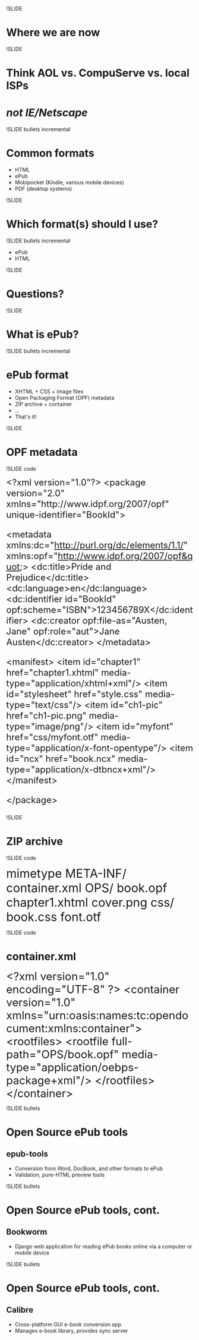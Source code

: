 !SLIDE

# Where we are now #

!SLIDE

# Think AOL vs. CompuServe vs. local ISPs #
# _not IE/Netscape_ #

!SLIDE bullets incremental

# Common formats #

* HTML
* ePub
* Mobipocket (Kindle, various mobile devices)
* PDF (desktop systems)

!SLIDE

# Which format(s) should I use? #

!SLIDE bullets incremental

* ePub
* HTML

!SLIDE

# Questions? #

!SLIDE 

# What is ePub? #

!SLIDE bullets incremental

# ePub format #

* XHTML + CSS + image files
* Open Packaging Format (OPF) metadata
* ZIP archive + container
* ...
* That's it!

!SLIDE

# OPF metadata

!SLIDE code

<div style="font-size: 18pt;">
&lt;?xml version=&quot;1.0&quot;?&gt;
&lt;package version=&quot;2.0&quot; 
 xmlns=&quot;http://www.idpf.org/2007/opf&quot; unique-identifier=&quot;BookId&quot;&gt;
 
 &lt;metadata xmlns:dc=&quot;http://purl.org/dc/elements/1.1/&quot; 
  xmlns:opf=&quot;http://www.idpf.org/2007/opf&quot;&gt;
  &lt;dc:title&gt;Pride and Prejudice&lt;/dc:title&gt;
  &lt;dc:language&gt;en&lt;/dc:language&gt;
  &lt;dc:identifier id=&quot;BookId&quot; opf:scheme=&quot;ISBN&quot;&gt;123456789X&lt;/dc:identifier&gt;
   &lt;dc:creator opf:file-as=&quot;Austen, Jane&quot; 
    opf:role=&quot;aut&quot;&gt;Jane Austen&lt;/dc:creator&gt;
 &lt;/metadata&gt;
 
 &lt;manifest&gt;
  &lt;item id=&quot;chapter1&quot; href=&quot;chapter1.xhtml&quot; 
   media-type=&quot;application/xhtml+xml&quot;/&gt;
  &lt;item id=&quot;stylesheet&quot; href=&quot;style.css&quot; 
   media-type=&quot;text/css&quot;/&gt;
  &lt;item id=&quot;ch1-pic&quot; href=&quot;ch1-pic.png&quot; 
   media-type=&quot;image/png&quot;/&gt;
  &lt;item id=&quot;myfont&quot; href=&quot;css/myfont.otf&quot; 
   media-type=&quot;application/x-font-opentype&quot;/&gt;
  &lt;item id=&quot;ncx&quot; href=&quot;book.ncx&quot; 
   media-type=&quot;application/x-dtbncx+xml&quot;/&gt;
 &lt;/manifest&gt;
 
&lt;/package&gt;
</div>

!SLIDE

# ZIP archive

!SLIDE code

<div style="font-size: 24pt;">
mimetype
META-INF/
  container.xml
OPS/
  book.opf
  chapter1.xhtml
  cover.png
  css/
    book.css
    font.otf
</div>

!SLIDE code

# container.xml #

<div style="font-size: 22pt;">
&lt;?xml version=&quot;1.0&quot; encoding=&quot;UTF-8&quot; ?&gt;
&lt;container version=&quot;1.0&quot; 
 xmlns=&quot;urn:oasis:names:tc:opendocument:xmlns:container&quot;&gt;
  &lt;rootfiles&gt;
    &lt;rootfile full-path=&quot;OPS/book.opf&quot; 
     media-type=&quot;application/oebps-package+xml&quot;/&gt;
  &lt;/rootfiles&gt;
&lt;/container&gt;
</div>

!SLIDE bullets

# Open Source ePub tools #

## epub-tools ##

* Conversion from Word, DocBook, and other formats to ePub
* Validation, pure-HTML preview tools

!SLIDE bullets

# Open Source ePub tools, cont. #

## Bookworm ##

* Django web application for reading ePub books online via a computer or mobile device

!SLIDE bullets

# Open Source ePub tools, cont. #

## Calibre ##

* Cross-platform GUI e-book conversion app
* Manages e-book library, provides sync server
